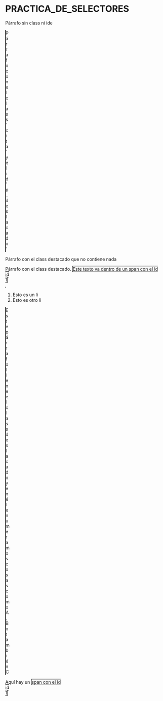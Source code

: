 # PRACTICA_DE_SELECTORES
<!DOCTYPE html>
<html lang="en">
<head>
    <meta charset="UTF-8">
    <meta name="viewport" content="width=device-width, initial-scale=1.0">
    <title>Document</title>
    <link href="style.css" rel="stylesheet" type=text/css
</head>
<body>
    <p>
        Párrafo sin class ni ide
       </p>
       <p class="cita" id="destacado">
        Párrafo con el class 'cita'
        y el id 'p_destacado'
       </p>
       <p class="p_destacado">Párrafo con el class
        destacado que no
        contiene nada
       </p>
       <p class="p_destacado">
        Párrafo con el class destacado.
        <span id="id1">
        Este texto va dentro de
        un span con el id id1
        </span>
       </p>
       <p class="destacado">
        <ol>
        <li class="elemento_numeracion">
        Esto es un li
        </li>
        <li class="elemento_numeracion">
        Esto es otro li
        </li>
        </ol>
       </p>
       <p class="destacado">
        Este párrafo tiene el class
        destacado y en él enumeramos
        cosas como
        <span class="elemento_numeracion">
        A
        </span>,
        <span class="elemento_numeracion">
        B
        </span> o también
        <span class="elemento_numeracion">
        C
        </span>
       </p>
       <div class="destacado">
        Aquí hay un
        <span id="id1">
        span con el id id1
        </span>
       </div>
       
    
</body>

<style>
  p#destacado{
    border:solid black 1px;
    margin-right: 600px;
   }
p.destacado{
    border:solid black 1px;
    margin-right: 600px;
}
span#id1{
    border:solid black 1px;
    margin-right: 600px;
}
li.elemento_enumeracion{
    border:solid black 1px;
    margin-right: 600px;
}

#id1{
    border:solid black 1px;
    margin-right: 600px;
}
  </style>
</html>

